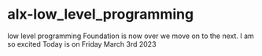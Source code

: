 # alx-low_level_programming
low level programming
Foundation is now over we move on to the next. I am so excited 
Today is on Friday March 3rd 2023
